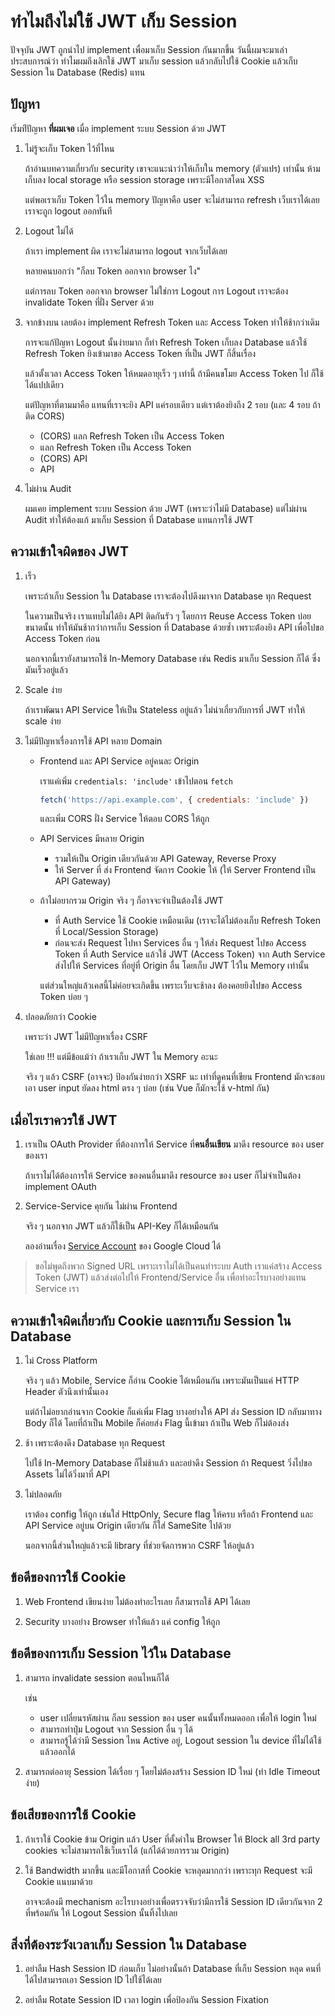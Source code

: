 # ทำไมถึงไม่ใช้ JWT เก็บ Session

ปัจจุบัน JWT ถูกนำไป implement เพื่อมาเก็บ Session กันมากขึ้น วันนี้ผมจะมาเล่าประสบการณ์ว่า
ทำไมผมถึงเลิกใช้ JWT มาเก็บ session แล้วกลับไปใช้ Cookie แล้วเก็บ Session ใน Database (Redis) แทน

## ปัญหา

เริ่มท่ีปัญหา **ที่ผมเจอ** เมื่อ implement ระบบ Session ด้วย JWT

1. ไม่รู้จะเก็บ Token ไว้ที่ไหน

    ถ้าอ่านบทความเกี่ยวกับ security เขาจะแนะนำว่าให้เก็บใน memory (ตัวแปร) เท่านั้น
    ห้ามเก็บลง local storage หรือ session storage เพราะมีโอกาสโดน XSS

    แต่พอเราเก็บ Token ไว้ใน memory ปัญหาคือ user จะไม่สามารถ refresh เว็บเราได้เลย เราจะถูก logout ออกทันที

1. Logout ไม่ได้

    ถ้าเรา implement ผิด เราจะไม่สามารถ logout จากเว็บได้เลย

    หลายคนบอกว่า "ก็ลบ Token ออกจาก browser ไง"

    แต่การลบ Token ออกจาก browser ไม่ใช่การ Logout การ Logout เราจะต้อง invalidate Token ที่ฝั่ง Server ด้วย

1. จากข้างบน เลยต้อง implement Refresh Token และ Access Token ทำให้ช้ากว่าเดิม

    การจะแก้ปัญหา Logout นั้นง่ายมาก ก็ทำ Refresh Token เก็บลง Database
    แล้วใช้ Refresh Token ยิงเข้ามาขอ Access Token ที่เป็น JWT ก็สิ้นเรื่อง

    แล้วตั้งเวลา Access Token ให้หมดอายุเร็ว ๆ เท่านี้ ถ้ามีคนขโมย Access Token ไป ก็ใช้ได้แปปเดียว

    แต่ปัญหาที่ตามมาคือ แทนที่เราจะยิง API แค่รอบเดียว แต่เราต้องยิงถึง 2 รอบ (และ 4 รอบ ถ้าติด CORS)

    - (CORS) แลก Refresh Token เป็น Access Token
    - แลก Refresh Token เป็น Access Token
    - (CORS) API
    - API

1. ไม่ผ่าน Audit

    ผมเคย implement ระบบ Session ด้วย JWT (เพราะว่าไม่มี Database) แต่ไม่ผ่าน Audit ทำให้ต้องแก้ มาเก็บ Session ที่ Database แทนการใช้ JWT

## ความเข้าใจผิดของ JWT

1. เร็ว

    เพราะถ้าเก็บ Session ใน Database เราจะต้องไปดึงมาจาก Database ทุก Request

    ในความเป็นจริง เราแทบไม่ได้ยิง API ติดกันรัว ๆ โดยการ Reuse Access Token บ่อยขนาดนั้น
    ทำให้มันช้ากว่าการเก็บ Session ที่ Database ด้วยซ้ำ เพราะต่้องยิง API เพื่อไปขอ Access Token ก่อน

    นอกจากนี้เรายังสามารถใช้ In-Memory Database เช่น Redis มาเก็บ Session ก็ได้ ซึ่งมันเร็วอยู่แล้ว

1. Scale ง่าย

    ถ้าเราพัฒนา API Service ให้เป็น Stateless อยู่แล้ว ไม่น่าเกี่ยวกับการที่ JWT ทำให้ scale ง่าย

1. ไม่มีปัญหาเรื่องการใช้ API หลาย Domain

    - Frontend และ API Service อยู่คนละ Origin

        เราแค่เพิ่ม `credentials: 'include'` เข้าไปตอน `fetch`

        ```js
        fetch('https://api.example.com', { credentials: 'include' })
        ```

        และเพิ่ม CORS ฝั่ง Service ให้ตอบ CORS ให้ถูก

    - API Services มีหลาย Origin

        - รวมให้เป็น Origin เดียวกันด้วย API Gateway, Reverse Proxy
        - ให้ Server ที่ ส่ง Frontend จัดการ Cookie ให้ (ให้ Server Frontend เป็น API Gateway)

    - ถ้าไม่อยากรวม Origin จริง ๆ ก็อาจจะจำเป็นต้องใช้ JWT

        - ที่ Auth Service ใช้ Cookie เหมือนเดิม (เราจะได้ไม่ต้องเก็บ Refresh Token ที่ Local/Session Storage)
        - ก่อนจะส่ง Request ไปหา Services อื่น ๆ ให้ส่ง Request ไปขอ Access Token ที่ Auth Service แล้วใช้ JWT (Access Token) จาก Auth Service ส่งไปให้ Services ที่อยู่ที่ Origin อื่น โดยเก็บ JWT ไว้ใน Memory เท่านั้น

        แต่ส่วนใหญ่แล้วเคสนี้ไม่ค่อยจะเกิดขึ้น เพราะเว็บจะช้าลง ต้องคอยยิงไปขอ Access Token บ่อย ๆ

1. ปลอดภัยกว่า Cookie

    เพราะว่า JWT ไม่มีปัญหาเรื่อง CSRF

    ใช่เลย !!! แต่มีข้อแม้ว่า ถ้าเราเก็บ JWT ใน Memory อะนะ

    จริง ๆ แล้ว CSRF (อาจจะ)​ ป้องกันง่ายกว่า XSRF นะ เท่าที่ดูคนที่เขียน Frontend มักจะชอบ เอา user input ยัดลง html ตรง ๆ บ่อย (เช่น Vue ก็มักจะใช้ v-html กัน)

## เมื่อไรเราควรใช้ JWT

1. เราเป็น OAuth Provider ที่ต้องการให้ Service ที่**คนอื่นเขียน** มาดึง resource ของ user ของเรา

    ถ้าเราไม่ได้ต้องการให้ Service ของคนอื่นมาดึง resource ของ user ก็ไม่จำเป็นต้อง implement OAuth

1. Service-Service คุยกัน ไม่ผ่าน Frontend

    จริง ๆ นอกจาก JWT แล้วก็ใช้เป็น API-Key ก็ได้เหมือนกัน

    ลองอ่านเรื่อง [Service Account](https://cloud.google.com/iam/docs/understanding-service-accounts) ของ Google Cloud ได้

> ขอไม่พูดถึงพวก Signed URL เพราะเราไม่ได้เป็นคนทำระบบ Auth เราแค่สร้าง Access Token (JWT) แล้วส่งต่อไปให้ Frontend/Service อื่น เพื่อทำอะไรบางอย่างแทน Service เรา

## ความเข้าใจผิดเกี่ยวกับ Cookie และการเก็บ Session ใน Database

1. ไม่ Cross Platform

    จริง ๆ แล้ว Mobile, Service ก็อ่าน Cookie ได้เหมือนกัน เพราะมันเป็นแค่ HTTP Header ตัวนึงเท่านั้นเอง

    แต่ถ้าไม่อยากอ่านจาก Cookie ก็แค่เพิ่ม Flag บางอย่างให้ API ส่ง Session ID กลับมาทาง Body ก็ได้ โดยที่ถ้าเป็น Mobile ก็ค่อยส่ง Flag นี้เข้ามา ถ้าเป็น Web ก็ไม่ต้องส่ง

1. ช้า เพราะต้องดึง Database ทุก Request

    ไปใช้ In-Memory Database ก็ไม่ช้าแล้ว และอย่าดึง Session ถ้า Request วิ่งไปขอ Assets ไม่ได้วิ่งมาที่ API

1. ไม่ปลอดภัย

    เราต้อง config ให้ถูก เช่นใส่ HttpOnly, Secure flag ให้ครบ
    หรือถ้า Frontend และ API Service อยู่บน Origin เดียวกัน ก็ใส่ SameSite ไปด้วย

    นอกจากนี้ส่วนใหญ่แล้วจะมี library ที่ช่วยจัดการพวก CSRF ให้อยู่แล้ว

## ข้อดีของการใช้ Cookie

1. Web Frontend เขียนง่าย ไม่ต้องทำอะไรเลย ก็สามารถใช้ API ได้เลย

1. Security บางอย่าง Browser ทำให้แล้ว แค่ config ให้ถูก

## ข้อดีของการเก็บ Session ไว้ใน Database

1. สามารถ invalidate session ตอนไหนก็ได้

    เช่น
    - user เปลี่ยนรหัสผ่าน ก็ลบ session ของ user คนนั้นทั้งหมดออก เพื่อให้ login ใหม่
    - สามารถทำปุ่ม Logout จาก Session อื่น ๆ ได้
    - สามารถรู้ได้ว่ามี Session ไหน Active อยู่, Logout session ใน device ที่ไม่ได้ใช้แล้วออกได้

1. สามารถต่ออายุ Session ได้เรื่อย ๆ โดยไม่ต้องสร้าง Session ID ใหม่ (ทำ Idle Timeout ง่าย)

## ข้อเสียของการใช้ Cookie

1. ถ้าเราใช้ Cookie ข้าม Origin แล้ว User ที่ตั้งค่าใน Browser ให้ Block all 3rd party cookies จะไม่สามารถใช้เว็บเราได้ (แก้ได้ด้วยการรวม Origin)

1. ใช้ Bandwidth มากขึ้น และมีโอกาสที่ Cookie จะหลุดมากกว่า เพราะทุก Request จะมี Cookie แนบมาด้วย

    อาจจะต้องมี mechanism อะไรบางอย่างเพื่อตรวจจับว่ามีการใช้ Session ID เดียวกันจาก 2 ที่พร้อมกัน ให้ Logout Session นั้นทิ้งไปเลย

## สิ่งที่ต้องระวังเวลาเก็บ Session ใน Database

1. อย่าลืม Hash Session ID ก่อนเก็บ ไม่อย่างนั้นถ้า Database ที่เก็บ Session หลุด คนที่ได้ไปสามารถเอา Session ID ไปใช้ได้เลย

1. อย่าลืม Rotate Session ID เวลา login เพื่อป้องกัน Session Fixation
